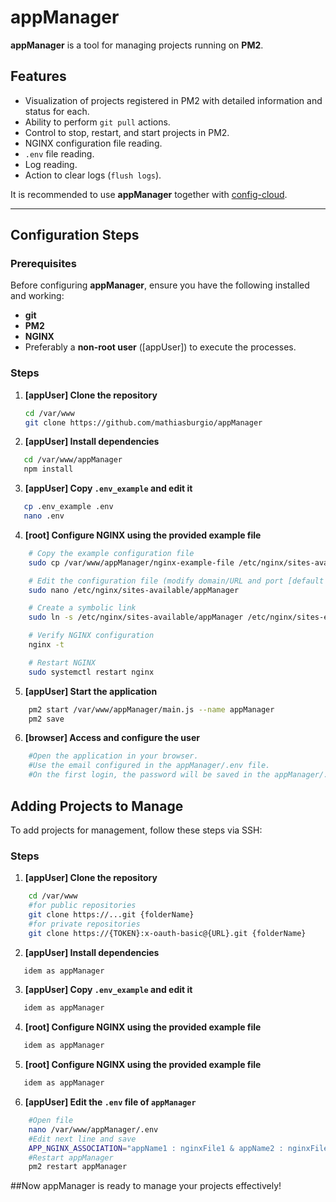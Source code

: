 # appManager

**appManager** is a tool for managing projects running on **PM2**.  

## Features
- Visualization of projects registered in PM2 with detailed information and status for each.
- Ability to perform `git pull` actions.
- Control to stop, restart, and start projects in PM2.
- NGINX configuration file reading.
- `.env` file reading.
- Log reading.
- Action to clear logs (`flush logs`).

It is recommended to use **appManager** together with [config-cloud](https://github.com/mathiasburgio/config-cloud).

---

## Configuration Steps

### Prerequisites
Before configuring **appManager**, ensure you have the following installed and working:
- **git**
- **PM2**
- **NGINX**
- Preferably a **non-root user** ([appUser]) to execute the processes.

### Steps

1. **[appUser] Clone the repository**  
   ```bash
   cd /var/www
   git clone https://github.com/mathiasburgio/appManager
   ```

2. **[appUser] Install dependencies**  
```bash
   cd /var/www/appManager
   npm install
```

3. **[appUser] Copy `.env_example` and edit it**  
```bash
   cp .env_example .env
   nano .env
```

4. **[root] Configure NGINX using the provided example file**  
```bash
    # Copy the example configuration file
    sudo cp /var/www/appManager/nginx-example-file /etc/nginx/sites-available/appManager

    # Edit the configuration file (modify domain/URL and port [default is 9500 for appManager])
    sudo nano /etc/nginx/sites-available/appManager

    # Create a symbolic link
    sudo ln -s /etc/nginx/sites-available/appManager /etc/nginx/sites-enabled/

    # Verify NGINX configuration
    nginx -t

    # Restart NGINX
    sudo systemctl restart nginx

```

5. **[appUser] Start the application**  
```bash
    pm2 start /var/www/appManager/main.js --name appManager
    pm2 save
```

6. **[browser] Access and configure the user**  
```bash
    #Open the application in your browser.
    #Use the email configured in the appManager/.env file.
    #On the first login, the password will be saved in the appManager/.password file.
```

## Adding Projects to Manage
To add projects for management, follow these steps via SSH:

### Steps

1. **[appUser] Clone the repository**  
```bash
    cd /var/www
    #for public repositories
    git clone https://...git {folderName}
    #for private repositories
    git clone https://{TOKEN}:x-oauth-basic@{URL}.git {folderName}

```

2. **[appUser] Install dependencies**  
```bash
   idem as appManager
```

3. **[appUser] Copy `.env_example` and edit it**  
```bash
   idem as appManager
```

4. **[root] Configure NGINX using the provided example file**   
```bash
   idem as appManager
```

5. **[root] Configure NGINX using the provided example file**   
```bash
   idem as appManager
```
6. **[appUser] Edit the `.env` file of `appManager`**  
```bash
    #Open file
    nano /var/www/appManager/.env
    #Edit next line and save
    APP_NGINX_ASSOCIATION="appName1 : nginxFile1 & appName2 : nginxFile2"
    #Restart appManager
    pm2 restart appManager
```

##Now appManager is ready to manage your projects effectively!